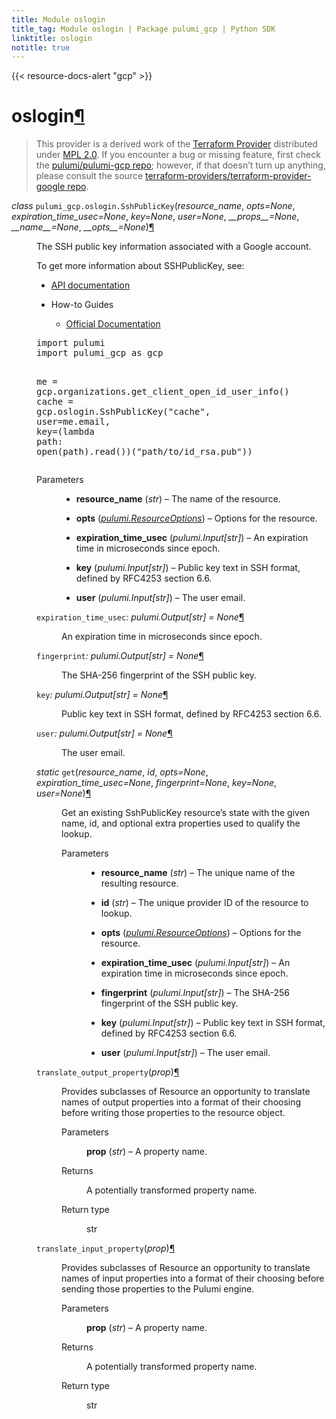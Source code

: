 ```yaml
---
title: Module oslogin
title_tag: Module oslogin | Package pulumi_gcp | Python SDK
linktitle: oslogin
notitle: true
---
```


{{< resource-docs-alert "gcp" >}}

<div class="section" id="oslogin">
<h1>oslogin<a class="headerlink" href="#oslogin" title="Permalink to this headline">¶</a></h1>
<blockquote>
<div><p>This provider is a derived work of the <a class="reference external" href="https://github.com/terraform-providers/terraform-provider-google">Terraform Provider</a> distributed under
<a class="reference external" href="https://www.mozilla.org/en-US/MPL/2.0/">MPL 2.0</a>. If you encounter a bug or missing feature, first check the
<a class="reference external" href="https://github.com/pulumi/pulumi-gcp/issues">pulumi/pulumi-gcp repo</a>; however, if that doesn’t turn up
anything, please consult the source <a class="reference external" href="https://github.com/terraform-providers/terraform-provider-google/issues">terraform-providers/terraform-provider-google repo</a>.</p>
</div></blockquote>
<span class="target" id="module-pulumi_gcp.oslogin"></span><dl class="py class">
<dt id="pulumi_gcp.oslogin.SshPublicKey">
<em class="property">class </em><code class="sig-prename descclassname">pulumi_gcp.oslogin.</code><code class="sig-name descname">SshPublicKey</code><span class="sig-paren">(</span><em class="sig-param"><span class="n">resource_name</span></em>, <em class="sig-param"><span class="n">opts</span><span class="o">=</span><span class="default_value">None</span></em>, <em class="sig-param"><span class="n">expiration_time_usec</span><span class="o">=</span><span class="default_value">None</span></em>, <em class="sig-param"><span class="n">key</span><span class="o">=</span><span class="default_value">None</span></em>, <em class="sig-param"><span class="n">user</span><span class="o">=</span><span class="default_value">None</span></em>, <em class="sig-param"><span class="n">__props__</span><span class="o">=</span><span class="default_value">None</span></em>, <em class="sig-param"><span class="n">__name__</span><span class="o">=</span><span class="default_value">None</span></em>, <em class="sig-param"><span class="n">__opts__</span><span class="o">=</span><span class="default_value">None</span></em><span class="sig-paren">)</span><a class="headerlink" href="#pulumi_gcp.oslogin.SshPublicKey" title="Permalink to this definition">¶</a></dt>
<dd><p>The SSH public key information associated with a Google account.</p>
<p>To get more information about SSHPublicKey, see:</p>
<ul class="simple">
<li><p><a class="reference external" href="https://cloud.google.com/compute/docs/oslogin/rest">API documentation</a></p></li>
<li><p>How-to Guides</p>
<ul>
<li><p><a class="reference external" href="https://cloud.google.com/compute/docs/oslogin">Official Documentation</a></p></li>
</ul>
</li>
</ul>
<div class="highlight-python notranslate"><div class="highlight"><pre><span></span><span class="kn">import</span> <span class="nn">pulumi</span>
<span class="kn">import</span> <span class="nn">pulumi_gcp</span> <span class="k">as</span> <span class="nn">gcp</span>

<span class="n">me</span> <span class="o">=</span> <span class="n">gcp</span><span class="o">.</span><span class="n">organizations</span><span class="o">.</span><span class="n">get_client_open_id_user_info</span><span class="p">()</span>
<span class="n">cache</span> <span class="o">=</span> <span class="n">gcp</span><span class="o">.</span><span class="n">oslogin</span><span class="o">.</span><span class="n">SshPublicKey</span><span class="p">(</span><span class="s2">&quot;cache&quot;</span><span class="p">,</span>
    <span class="n">user</span><span class="o">=</span><span class="n">me</span><span class="o">.</span><span class="n">email</span><span class="p">,</span>
    <span class="n">key</span><span class="o">=</span><span class="p">(</span><span class="k">lambda</span> <span class="n">path</span><span class="p">:</span> <span class="nb">open</span><span class="p">(</span><span class="n">path</span><span class="p">)</span><span class="o">.</span><span class="n">read</span><span class="p">())(</span><span class="s2">&quot;path/to/id_rsa.pub&quot;</span><span class="p">))</span>
</pre></div>
</div>
<dl class="field-list simple">
<dt class="field-odd">Parameters</dt>
<dd class="field-odd"><ul class="simple">
<li><p><strong>resource_name</strong> (<em>str</em>) – The name of the resource.</p></li>
<li><p><strong>opts</strong> (<a class="reference internal" href="../../pulumi/#pulumi.ResourceOptions" title="pulumi.ResourceOptions"><em>pulumi.ResourceOptions</em></a>) – Options for the resource.</p></li>
<li><p><strong>expiration_time_usec</strong> (<em>pulumi.Input</em><em>[</em><em>str</em><em>]</em>) – An expiration time in microseconds since epoch.</p></li>
<li><p><strong>key</strong> (<em>pulumi.Input</em><em>[</em><em>str</em><em>]</em>) – Public key text in SSH format, defined by RFC4253 section 6.6.</p></li>
<li><p><strong>user</strong> (<em>pulumi.Input</em><em>[</em><em>str</em><em>]</em>) – The user email.</p></li>
</ul>
</dd>
</dl>
<dl class="py attribute">
<dt id="pulumi_gcp.oslogin.SshPublicKey.expiration_time_usec">
<code class="sig-name descname">expiration_time_usec</code><em class="property">: pulumi.Output[str]</em><em class="property"> = None</em><a class="headerlink" href="#pulumi_gcp.oslogin.SshPublicKey.expiration_time_usec" title="Permalink to this definition">¶</a></dt>
<dd><p>An expiration time in microseconds since epoch.</p>
</dd></dl>

<dl class="py attribute">
<dt id="pulumi_gcp.oslogin.SshPublicKey.fingerprint">
<code class="sig-name descname">fingerprint</code><em class="property">: pulumi.Output[str]</em><em class="property"> = None</em><a class="headerlink" href="#pulumi_gcp.oslogin.SshPublicKey.fingerprint" title="Permalink to this definition">¶</a></dt>
<dd><p>The SHA-256 fingerprint of the SSH public key.</p>
</dd></dl>

<dl class="py attribute">
<dt id="pulumi_gcp.oslogin.SshPublicKey.key">
<code class="sig-name descname">key</code><em class="property">: pulumi.Output[str]</em><em class="property"> = None</em><a class="headerlink" href="#pulumi_gcp.oslogin.SshPublicKey.key" title="Permalink to this definition">¶</a></dt>
<dd><p>Public key text in SSH format, defined by RFC4253 section 6.6.</p>
</dd></dl>

<dl class="py attribute">
<dt id="pulumi_gcp.oslogin.SshPublicKey.user">
<code class="sig-name descname">user</code><em class="property">: pulumi.Output[str]</em><em class="property"> = None</em><a class="headerlink" href="#pulumi_gcp.oslogin.SshPublicKey.user" title="Permalink to this definition">¶</a></dt>
<dd><p>The user email.</p>
</dd></dl>

<dl class="py method">
<dt id="pulumi_gcp.oslogin.SshPublicKey.get">
<em class="property">static </em><code class="sig-name descname">get</code><span class="sig-paren">(</span><em class="sig-param"><span class="n">resource_name</span></em>, <em class="sig-param"><span class="n">id</span></em>, <em class="sig-param"><span class="n">opts</span><span class="o">=</span><span class="default_value">None</span></em>, <em class="sig-param"><span class="n">expiration_time_usec</span><span class="o">=</span><span class="default_value">None</span></em>, <em class="sig-param"><span class="n">fingerprint</span><span class="o">=</span><span class="default_value">None</span></em>, <em class="sig-param"><span class="n">key</span><span class="o">=</span><span class="default_value">None</span></em>, <em class="sig-param"><span class="n">user</span><span class="o">=</span><span class="default_value">None</span></em><span class="sig-paren">)</span><a class="headerlink" href="#pulumi_gcp.oslogin.SshPublicKey.get" title="Permalink to this definition">¶</a></dt>
<dd><p>Get an existing SshPublicKey resource’s state with the given name, id, and optional extra
properties used to qualify the lookup.</p>
<dl class="field-list simple">
<dt class="field-odd">Parameters</dt>
<dd class="field-odd"><ul class="simple">
<li><p><strong>resource_name</strong> (<em>str</em>) – The unique name of the resulting resource.</p></li>
<li><p><strong>id</strong> (<em>str</em>) – The unique provider ID of the resource to lookup.</p></li>
<li><p><strong>opts</strong> (<a class="reference internal" href="../../pulumi/#pulumi.ResourceOptions" title="pulumi.ResourceOptions"><em>pulumi.ResourceOptions</em></a>) – Options for the resource.</p></li>
<li><p><strong>expiration_time_usec</strong> (<em>pulumi.Input</em><em>[</em><em>str</em><em>]</em>) – An expiration time in microseconds since epoch.</p></li>
<li><p><strong>fingerprint</strong> (<em>pulumi.Input</em><em>[</em><em>str</em><em>]</em>) – The SHA-256 fingerprint of the SSH public key.</p></li>
<li><p><strong>key</strong> (<em>pulumi.Input</em><em>[</em><em>str</em><em>]</em>) – Public key text in SSH format, defined by RFC4253 section 6.6.</p></li>
<li><p><strong>user</strong> (<em>pulumi.Input</em><em>[</em><em>str</em><em>]</em>) – The user email.</p></li>
</ul>
</dd>
</dl>
</dd></dl>

<dl class="py method">
<dt id="pulumi_gcp.oslogin.SshPublicKey.translate_output_property">
<code class="sig-name descname">translate_output_property</code><span class="sig-paren">(</span><em class="sig-param"><span class="n">prop</span></em><span class="sig-paren">)</span><a class="headerlink" href="#pulumi_gcp.oslogin.SshPublicKey.translate_output_property" title="Permalink to this definition">¶</a></dt>
<dd><p>Provides subclasses of Resource an opportunity to translate names of output properties
into a format of their choosing before writing those properties to the resource object.</p>
<dl class="field-list simple">
<dt class="field-odd">Parameters</dt>
<dd class="field-odd"><p><strong>prop</strong> (<em>str</em>) – A property name.</p>
</dd>
<dt class="field-even">Returns</dt>
<dd class="field-even"><p>A potentially transformed property name.</p>
</dd>
<dt class="field-odd">Return type</dt>
<dd class="field-odd"><p>str</p>
</dd>
</dl>
</dd></dl>

<dl class="py method">
<dt id="pulumi_gcp.oslogin.SshPublicKey.translate_input_property">
<code class="sig-name descname">translate_input_property</code><span class="sig-paren">(</span><em class="sig-param"><span class="n">prop</span></em><span class="sig-paren">)</span><a class="headerlink" href="#pulumi_gcp.oslogin.SshPublicKey.translate_input_property" title="Permalink to this definition">¶</a></dt>
<dd><p>Provides subclasses of Resource an opportunity to translate names of input properties into
a format of their choosing before sending those properties to the Pulumi engine.</p>
<dl class="field-list simple">
<dt class="field-odd">Parameters</dt>
<dd class="field-odd"><p><strong>prop</strong> (<em>str</em>) – A property name.</p>
</dd>
<dt class="field-even">Returns</dt>
<dd class="field-even"><p>A potentially transformed property name.</p>
</dd>
<dt class="field-odd">Return type</dt>
<dd class="field-odd"><p>str</p>
</dd>
</dl>
</dd></dl>

</dd></dl>

</div>
